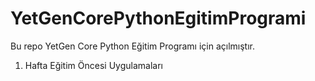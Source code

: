 # YetGenCorePythonEgitimProgrami
Bu repo YetGen Core Python Eğitim Programı için açılmıştır.
1. Hafta Eğitim Öncesi Uygulamaları
